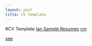 ```yaml
---
layout: post
title: CV Template
---
```

#CV Template
<a href="http://macalinao.github.io/resume/resume.pdf">Ian </a>
<a href="https://www.cmu.edu/career/documents/sample-resumes-cover-letters/sample-resumes_scs.pdf/">Sample Resumes</a>
<a href="http://www.caitlinamcdonald.com">cm </a>

<a href="https://www.quora.com/What-are-some-examples-of-a-computer-science-students-resume-that-received-an-internship-at-Google">see</a>

